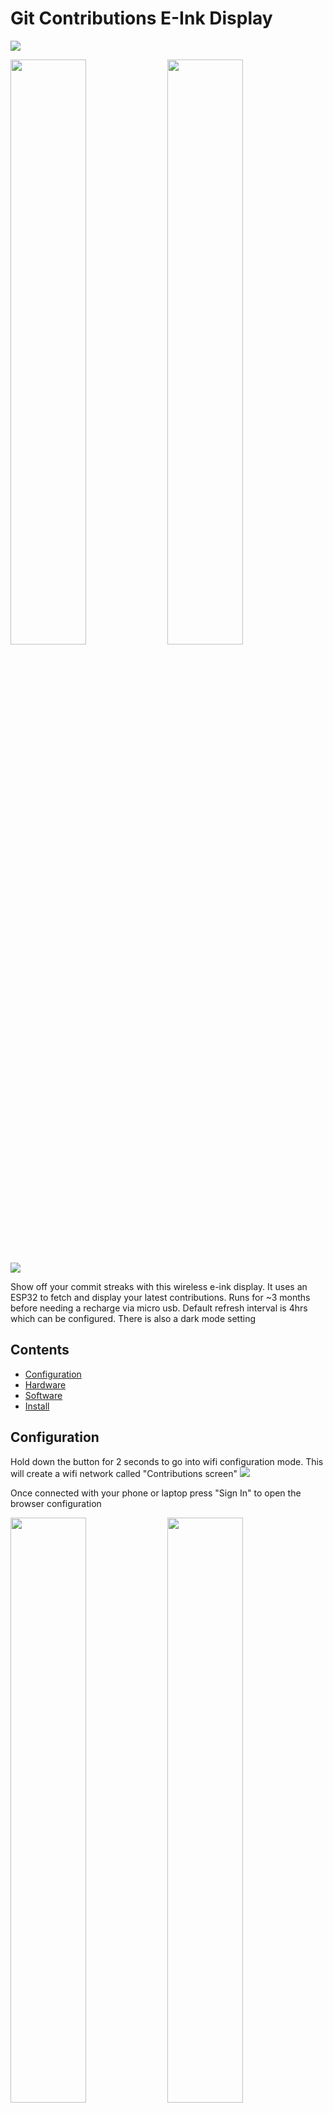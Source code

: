 # Git Contributions E-Ink Display

  <img src="showcase/hero.jpg" />
<p float="left">
  <img src="showcase/user_example2.jpg" width="49%" />  
  <img src="showcase/user_example1.jpg" width="49%" /> 
</p>
  <img src="showcase/hero_carousel.gif" />

Show off your commit streaks with this wireless e-ink display. It uses an ESP32 to fetch and display your latest contributions.
Runs for ~3 months before needing a recharge via micro usb. Default refresh interval is 4hrs which can be configured. There is also a dark mode setting

## Contents

- [Configuration](#configuration)
- [Hardware](#hardware)
- [Software](#software)
- [Install](#install)

## Configuration

Hold down the button for 2 seconds to go into wifi configuration mode. This will create a wifi network called "Contributions screen"
<img src="showcase/config_mode.jpg"  />

Once connected with your phone or laptop press "Sign In" to open the browser configuration

<p float="left">
  <img src="showcase/network.jpg" width="49%"/>  
  <img src="showcase/config.jpg" width="49%" />  
</p>

After saving your configuration the device will restart with the updated settings

- If there's an issue with the wifi connection you'll get a striked through wifi symbol
- If there's an issue with fetching the commit data from the api then you'll get a striked through link icon

## Hardware

<img src="showcase/parts.jpg" />

- [LILYGO® T5 2.13inch E-Paper Development Board](https://lilygo.cc/products/t5-v2-3-1)
  - These are normally used as shopping center price displays but also happen to be the perfect dimensions for this project. Shoutout to Lilygo for creating these neat little guys
  - I found the GDEM0213B74 to be a bit sharper than the DEPG0213BN which looked like it had some anti-aliasing built in that I couldn't disable
  - This specific board wasn't listed as supported by the greyscale gfx library however using one with similar specs did the trick
- 3.7V 1200mAh 603450 battery
  - 50mm x 34mm x 6mm
  - Great size for this project, fits quite snugly. A thinner battery might need something to prevent rattling around like some double sided tape
  - The Lilygo comes with a 1.25mm 2pin JST connector so don't need to worry about finding one with that connector
- 3d printed case and stand

  - Case features:
    - Buttons and switch, secured lid with screws, thin screen bezels and a mechanism to keep the screen firmly at the front of the case.
  - Available for purchase via [Ko-Fi](https://ko-fi.com/s/6b5f09b34c) store
  - For the wood style finish I printed with a Bambu Lab wood filament and applied an alcohol ink with a cheap and thick paintbrush
  - Other cases available:
    - Thingiverse model by [xl0e](https://www.thingiverse.com/thing:4670205)
    - Lilygo project by [Piotr-Kubica](https://github.com/piotr-kubica/weather-tiny)
    - Or build your own using this Lilygo reference model on [GrabCad](https://grabcad.com/library/lilygo-t5-2-13-1)

- M3 screws, 6mm
- M3 female thread inserts ~5.7mm
  - These are great, just push them into 3d prints with a soldering iron and you've got a perfect thread
- AWG 26-24 Heat shrink wire connectors or solder

## Software

- Configuration mode
  - When the esp32 wakes up we get a `esp_sleep_get_wakeup_cause` which we can use to determine whether it was due to the button being pressed or the sleep timer. If it was the button we check it again after 2 seconds and if it's still `LOW` (pressed) then enter config mode
  - In the [ConfigAccessPoint.h](https://github.com/HarryHighPants/esp32-git-contributions-epd/blob/main/ConfigAccessPoint.h) file the esp32 creates it's own wifi access point which when connected to uses a captive portal to show a html form. Before sending the html the current configuration values are injected into the forms inputs
  - When the user presses save they're navigated to /submit with the entered form values in the search params of the url
  - The esp32 then reads these and stores them in RTC memory before restarting
    - RTC memory persists through `esp_deep_sleep` but not when powered off
- Fetching contribution data
  - In the [ContribData.h](https://github.com/HarryHighPants/esp32-git-contributions-epd/blob/main/ContribData.h) file the esp32 first tries to connect to wifi via the provided wifi ssid and password
  - Once connected it does an api request to the configured simplified contributions api that returns an integer[] representing the level of commits for each day requested. e.g 2 weeks = [1, 0, 3, 1, 4, 0, 0, 1, 0, 3, 1, 4, 0, -1, -1]
    - -1 means the day is later in the week
    - 0 for no commits today
    - 1-4 for the level of commits
  - The custom [github-contributions-api](https://github.com/HarryHighPants/github-contributions-api) is available on Github if you'd like to fork or host your own. It just uses the Github graphql api to fetch the data and then transforms it into the simplified integer[] response. It's written in NodeJS and Typescript. Technically this could serve as a habit tracker for other events using a different api that follows the same response structure, gym session for example
  - The retrieved data is deserialised using deserializeJson (probably overkill) and if it's changed, stored in RTC memory and rendered
- Rendering
  - In the [Rendering.h](https://github.com/HarryHighPants/esp32-git-contributions-epd/blob/main/Rendering.h) file we're utilising the [Adafruit GFX Library](https://github.com/adafruit/Adafruit-GFX-Library) with a [greyscale e-ink display library](https://github.com/ZinggJM/GxEPD2_4G) to draw the shapes, icons and text
  - The icons were created using a mix of Javls [image2cpp](https://github.com/javl/image2cpp) tool and Cowboys [Bitmap code generator](https://bitmap-code-generator.benalman.com/)

## Install

To install the latest precompiled build on your esp32

1. Download the latest zip from the [releases page](https://github.com/HarryHighPants/esp32-git-contributions-epd/releases)
1. If you're running Linux or Mac the [build_scripts](https://github.com/HarryHighPants/esp32-git-contributions-epd/tree/main/build_scripts) folder has bash commands to assist with the next steps
1. Plug in the esp32 and find it's connected port: [fetch_ports.bat](https://github.com/HarryHighPants/esp32-git-contributions-epd/blob/main/build_scripts/fetch_ports.bat)
1. Update the port number in the [flash.bat](https://github.com/HarryHighPants/esp32-git-contributions-epd/blob/main/build_scripts/flash.bat) and run the esptool write_flash command

## Contributing

- To modify the source code, fork your own copy of the repo and clone it into a folder named `esp32-git-contributions-epd`
  - Folder name must match the file name of the `.ino` file
- Arduino IDE can be used to manage dependencies, code compilation, and uploading to the esp32
  - [Lilygo instructions](https://github.com/Xinyuan-LilyGO/LilyGo-T5-Epaper-Series)
- Open the esp32-git-contributions-epd.ino file
- Install required dependencies
  - [ArduinoJson](https://github.com/bblanchon/ArduinoJson)
  - [GxEPD2_4G](https://github.com/ZinggJM/GxEPD2_4G)
  - [Adafruit_GFX_Library](https://github.com/adafruit/Adafruit-GFX-Library)
  - [Adafruit BusIO](https://github.com/adafruit/Adafruit_BusIO)
  - [StreamUtils](https://github.com/bblanchon/ArduinoStreamUtils)
